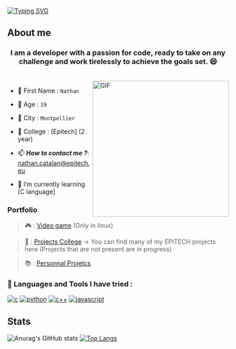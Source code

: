 [![Typing SVG](https://readme-typing-svg.herokuapp.com?font=Fira+Code&size=25&duration=3000&pause=1000&color=BF00F7&width=435&lines=Hello+!+It's+Nathan+%F0%9F%98%8A;I'm+a+Back+End+Developer+%F0%9F%A7%91%E2%80%8D%F0%9F%92%BB;I+love+learning+new+things+%F0%9F%93%96)](https://git.io/typing-svg)

## About me

<h3 align="center"> I am a developer with a passion for code, ready to take on any challenge and work tirelessly to achieve the goals set. 😄
</h3>

<br>

<img align="right" margin-top="15px" height="310px" alt="GIF" src="https://cdn.dribbble.com/users/1059583/screenshots/4171367/coding-freak.gif" />

- 📇 First Name : `Nathan`
- 👨 Age : `19`
- 🌆 City : `Montpellier`
- 🏢 College : [Epitech] (2 year)
- 📫 *__How to contact me ?__*: [nathan.catalan@epitech.eu](https://www.google.com/intl/fr/gmail/about/)


- 🌱 I’m currently learning [C language]

### Portfolio
> 🎮 : [Video game](https://github.com/CatalanNathan/my_defender) (Only in linux)

> 📝 : [Projects College](https://github.com/CatalanNathan/Projects-Epitech) -> You can find many of my EPITECH projects here (Projects that are not present are in progress)

> 📚 : [Personnal Projetcs](https://github.com/CatalanNathan?tab=repositories)

### 🧰 Languages and Tools I have tried :
[![c](https://user-images.githubusercontent.com/91091263/144858700-d0791947-3af0-446e-90fe-d8843cd05169.png)](https://www.cprogramming.com/)
[![python](https://user-images.githubusercontent.com/91091263/144861078-a91b79bb-bf1e-47ca-b74e-e2be9fffd347.png)](https://www.codecademy.com/learn/paths/data-science?g_network=s&g_device=c&g_adid=&g_keyword=python%20programming%20language&g_acctid=243-039-7011&g_adtype=search&g_adgroupid=1271036249860122&g_keywordid=kwd-79440234096689:loc-66&g_campaign=FR+Language%3A+Pro+-+Exact&g_campaignid=370540043&utm_id=t_kwd-79440234096689:loc-66:ag_1271036249860122:cp_370540043:n_s:d_c&hsa_acc=2430397011&hsa_cam=11469904535&hsa_grp=1271036249860122&hsa_ad=&hsa_src=s&hsa_tgt=kwd-79440234096689:loc-66&hsa_kw=python%20programming%20language&hsa_mt=e&hsa_net=adwords&hsa_ver=3&msclkid=df8d7c9740281aeb6a271d395a3693f0&utm_source=bing&utm_medium=cpc&utm_campaign=FR%20Language%3A%20Pro%20-%20Exact&utm_term=python%20programming%20language&utm_content=python)
[![c++](https://user-images.githubusercontent.com/91086003/145601424-4cb05295-3cef-4a09-8b77-37925ebd6e3e.png)](https://fr.m.wikipedia.org/wiki/Fichier:ISO_C%2B%2B_Logo.svg)
[![javascript](https://user-images.githubusercontent.com/91086003/145602026-31ba1c48-3656-4610-bf6f-fe35a1a6d417.png)](https://developer.mozilla.org/fr/docs/Web/JavaScript)


## Stats
![Anurag's GitHub stats](https://github-readme-stats.vercel.app/api?username=CatalanNathan&count_private=true&show_icons=true) 
[![Top Langs](https://github-readme-stats.vercel.app/api/top-langs/?username=CatalanNathan&layout=compact)](https://github.com/anuraghazra/github-readme-stats)
```
